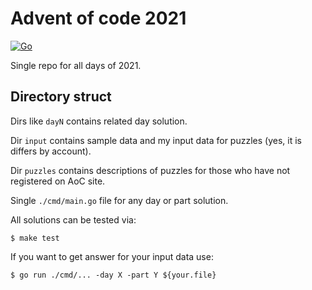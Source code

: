 # Advent of code 2021

[![Go](https://github.com/funvit/advent-of-code-2021/actions/workflows/go.yml/badge.svg)](https://github.com/funvit/advent-of-code-2021/actions/workflows/go.yml)

Single repo for all days of 2021.


## Directory struct

Dirs like `dayN` contains related day solution.

Dir `input` contains sample data and my input data for puzzles (yes, it is
differs by account).

Dir `puzzles` contains descriptions of puzzles for those who have not registered
on AoC site.

Single `./cmd/main.go` file for any day or part solution.

All solutions can be tested via:

```shell
$ make test
```

If you want to get answer for your input data use:

```shell
$ go run ./cmd/... -day X -part Y ${your.file}
```
